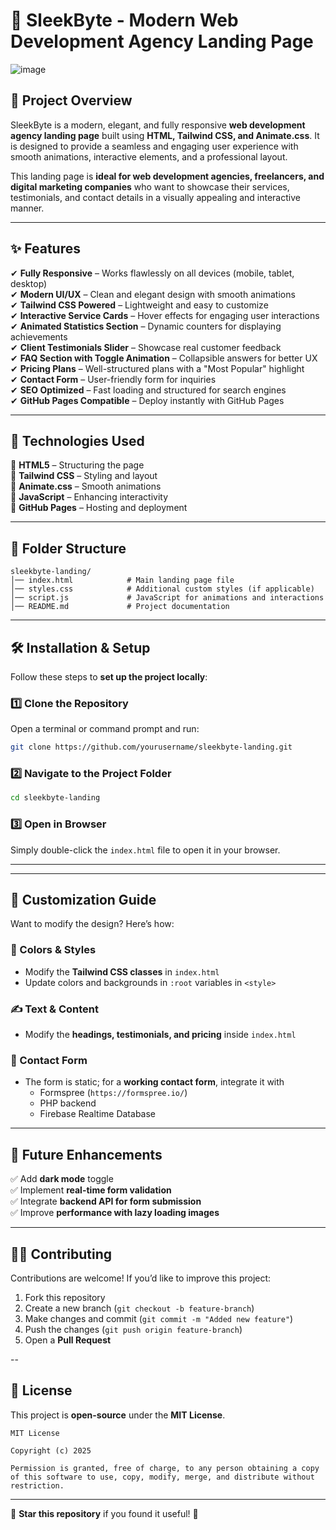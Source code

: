 # 🚀 SleekByte - Modern Web Development Agency Landing Page  

![image](https://github.com/user-attachments/assets/924c2d36-00ce-4fbe-88d1-036fcd67e686)
  

## 🎯 Project Overview  
SleekByte is a modern, elegant, and fully responsive **web development agency landing page** built using **HTML, Tailwind CSS, and Animate.css**. It is designed to provide a seamless and engaging user experience with smooth animations, interactive elements, and a professional layout.  

This landing page is **ideal for web development agencies, freelancers, and digital marketing companies** who want to showcase their services, testimonials, and contact details in a visually appealing and interactive manner.  

---

## ✨ Features  
✔ **Fully Responsive** – Works flawlessly on all devices (mobile, tablet, desktop)  
✔ **Modern UI/UX** – Clean and elegant design with smooth animations  
✔ **Tailwind CSS Powered** – Lightweight and easy to customize  
✔ **Interactive Service Cards** – Hover effects for engaging user interactions  
✔ **Animated Statistics Section** – Dynamic counters for displaying achievements  
✔ **Client Testimonials Slider** – Showcase real customer feedback  
✔ **FAQ Section with Toggle Animation** – Collapsible answers for better UX  
✔ **Pricing Plans** – Well-structured plans with a "Most Popular" highlight  
✔ **Contact Form** – User-friendly form for inquiries  
✔ **SEO Optimized** – Fast loading and structured for search engines  
✔ **GitHub Pages Compatible** – Deploy instantly with GitHub Pages  

---

## 🎨 Technologies Used  
🔹 **HTML5** – Structuring the page  
🔹 **Tailwind CSS** – Styling and layout  
🔹 **Animate.css** – Smooth animations  
🔹 **JavaScript** – Enhancing interactivity  
🔹 **GitHub Pages** – Hosting and deployment  

---

## 📂 Folder Structure  

```
sleekbyte-landing/ 
│── index.html            # Main landing page file  
│── styles.css            # Additional custom styles (if applicable)  
│── script.js             # JavaScript for animations and interactions  
│── README.md             # Project documentation  
```

---

## 🛠️ Installation & Setup  

Follow these steps to **set up the project locally**:

### 1️⃣ Clone the Repository  
Open a terminal or command prompt and run:  

```sh
git clone https://github.com/yourusername/sleekbyte-landing.git
```

### 2️⃣ Navigate to the Project Folder  
```sh
cd sleekbyte-landing
```

### 3️⃣ Open in Browser  
Simply double-click the `index.html` file to open it in your browser.  

---
---

## 📜 Customization Guide  

Want to modify the design? Here’s how:  

### 🎨 Colors & Styles  
- Modify the **Tailwind CSS classes** in `index.html`  
- Update colors and backgrounds in `:root` variables in `<style>`  

### ✍️ Text & Content  
- Modify the **headings, testimonials, and pricing** inside `index.html`  

### 💬 Contact Form  
- The form is static; for a **working contact form**, integrate it with  
  - Formspree (`https://formspree.io/`)  
  - PHP backend  
  - Firebase Realtime Database  

---

## 🚀 Future Enhancements  
✅ Add **dark mode** toggle  
✅ Implement **real-time form validation**  
✅ Integrate **backend API for form submission**  
✅ Improve **performance with lazy loading images**  

---

## 👨‍💻 Contributing  

Contributions are welcome! If you’d like to improve this project:  

1. Fork this repository  
2. Create a new branch (`git checkout -b feature-branch`)  
3. Make changes and commit (`git commit -m "Added new feature"`)  
4. Push the changes (`git push origin feature-branch`)  
5. Open a **Pull Request**  

--

## 📜 License  

This project is **open-source** under the **MIT License**.  

```
MIT License  

Copyright (c) 2025  

Permission is granted, free of charge, to any person obtaining a copy  
of this software to use, copy, modify, merge, and distribute without restriction.  
```

---

🌟 **Star this repository** if you found it useful! 🚀  


